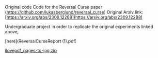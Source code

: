 
Original code Code for the Reversal Curse paper (https://github.com/lukasberglund/reversal_curse)
Original Arxiv link: [https://arxiv.org/abs/2309.12288](https://arxiv.org/abs/2309.12288)


Undergraduate project in order to replicate the original experiments linked above, 


[here](ReversalCurseReport (1).pdf)

[ilovepdf_pages-to-jpg.zip](https://github.com/Koorikdat/reversal_curse/files/15407442/ilovepdf_pages-to-jpg.zip)
